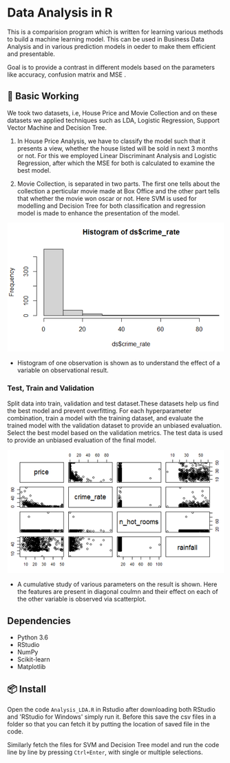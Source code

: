 # Data Analysis in R

This is a comparision program which is written for learning various methods to build a machine learning model. This can be used in Business Data Analysis and in various prediction models in oeder to make them efficient and presentable.

Goal is to provide a contrast in different models based on the parameters like accuracy, confusion matrix and MSE .

## 🔨 Basic Working 

We took two datasets, i.e, House Price and Movie Collection and on these datasets we applied techniques such as LDA, Logistic Regression, Support Vector Machine and Decision Tree. 

1. In House Price Analysis, we have to classify the model such that it presents a view, whether the house listed will be sold in next 3 months or not. For this we employed Linear Discriminant Analysis and Logistic Regression, after which the MSE for both is calculated to examine the best model.

2. Movie Collection, is separated in two parts. The first one tells about the collection a perticular movie made at Box Office and the other part tells that whether the movie won oscar or not. Here SVM is used for modelling and Decision Tree for both classification and regression model is made to enhance the presentation of the model. 

![Histogram Diagram](histogram.png)

- Histogram of one observation is shown as to understand the effect of a variable on observational result.

### Test, Train and Validation 

Split data into train, validation and test dataset.These datasets help us find the best model and prevent overfitting.
For each hyperparameter combination, train a model with the training dataset, and evaluate the trained model with the validation dataset to provide an unbiased evaluation. Select the best model based on the validation metrics. The test data is used to provide an unbiased evaluation of the final model.
 
![Scatterplot Diagram](scatterplot.png)
 
- A cumulative study of various parameters on the result is shown. Here the features are present in diagonal coulmn and their effect on each of the other variable is observed via scatterplot.

## Dependencies

- Python 3.6
- RStudio
- NumPy
- Scikit-learn
- Matplotlib

## 📦 Install

Open the code ```Analysis_LDA.R``` in Rstudio after downloading both RStudio and 'RStudio for Windows' simply run it. Before this save the csv files in a folder so that you can fetch it by putting the location of saved file in the code.

Similarly fetch the files for SVM and Decision Tree model and run the code line by line by pressing ```Ctrl+Enter```, with single or multiple selections.
